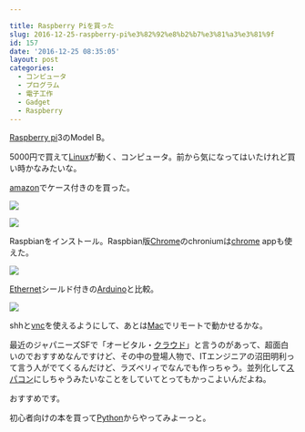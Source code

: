 ```yaml
---

title: Raspberry Piを買った
slug: 2016-12-25-raspberry-pi%e3%82%92%e8%b2%b7%e3%81%a3%e3%81%9f
id: 157
date: '2016-12-25 08:35:05'
layout: post
categories:
  - コンピュータ
  - プログラム
  - 電子工作
  - Gadget
  - Raspberry
---
```


[Raspberry pi](https://ja.wikipedia.org/wiki/Raspberry_Pi)3のModel B。

5000円で買えて[Linux](http://d.hatena.ne.jp/keyword/Linux)が動く、コンピュータ。前から気になってはいたけれど買い時かなみたいな。

[amazon](http://d.hatena.ne.jp/keyword/amazon)でケース付きのを買った。

![](https://cdn-ak.f.st-hatena.com/images/fotolife/p/peipeipe/20190630/20190630170500.jpg)

![](https://cdn-ak.f.st-hatena.com/images/fotolife/p/peipeipe/20190630/20190630171334.jpg)

Raspbianをインストール。Raspbian版[Chrome](http://d.hatena.ne.jp/keyword/Chrome)のchroniumは[chrome](http://d.hatena.ne.jp/keyword/chrome) appも使えた。  

![](https://cdn-ak.f.st-hatena.com/images/fotolife/p/peipeipe/20190630/20190630171117.jpg)

[Ethernet](http://d.hatena.ne.jp/keyword/Ethernet)シールド付きの[Arduino](http://d.hatena.ne.jp/keyword/Arduino)と比較。

![](https://cdn-ak.f.st-hatena.com/images/fotolife/p/peipeipe/20190630/20190630172425.jpg)

shhと[vnc](http://d.hatena.ne.jp/keyword/vnc)を使えるようにして、あとは[Mac](http://d.hatena.ne.jp/keyword/Mac)でリモートで動かせるかな。

最近のジャパニーズSFで「オービタル・[クラウド](http://d.hatena.ne.jp/keyword/%A5%AF%A5%E9%A5%A6%A5%C9)」と言うのがあって、超面白いのでおすすめなんですけど、その中の登場人物で、ITエンジニアの沼田明利って言う人がでてくるんだけど、ラズベリィでなんでも作っちゃう。並列化して[スパコン](http://d.hatena.ne.jp/keyword/%A5%B9%A5%D1%A5%B3%A5%F3)にしちゃうみたいなことをしていてとってもかっこよいんだよね。

おすすめです。

初心者向けの本を買って[Python](http://d.hatena.ne.jp/keyword/Python)からやってみよーっと。